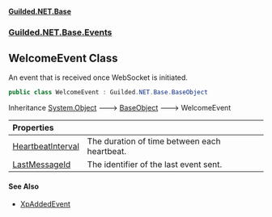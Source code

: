 
#### [Guilded.NET.Base](index 'index')
### [Guilded.NET.Base.Events](index#Guilded_NET_Base_Events 'Guilded.NET.Base.Events')
## WelcomeEvent Class
An event that is received once WebSocket is initiated.  
```csharp
public class WelcomeEvent : Guilded.NET.Base.BaseObject
```

Inheritance [System.Object](https://docs.microsoft.com/en-us/dotnet/api/System.Object 'System.Object') &#129106; [BaseObject](BaseObject 'Guilded.NET.Base.BaseObject') &#129106; WelcomeEvent  

| Properties | |
| :--- | :--- |
| [HeartbeatInterval](WelcomeEvent_HeartbeatInterval 'Guilded.NET.Base.Events.WelcomeEvent.HeartbeatInterval') | The duration of time between each heartbeat.<br/> |
| [LastMessageId](WelcomeEvent_LastMessageId 'Guilded.NET.Base.Events.WelcomeEvent.LastMessageId') | The identifier of the last event sent.<br/> |

#### See Also
- [XpAddedEvent](XpAddedEvent 'Guilded.NET.Base.Events.XpAddedEvent')
